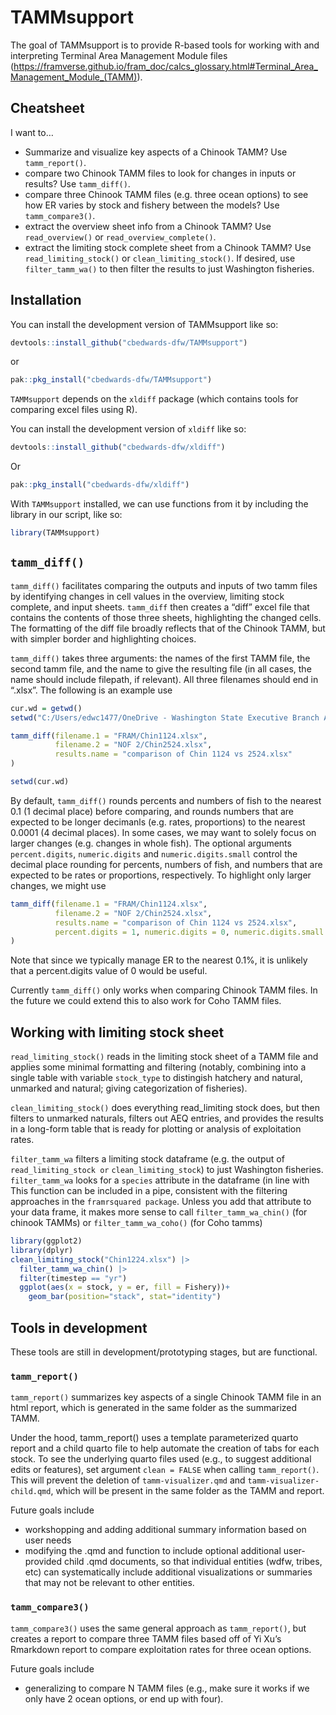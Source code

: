 
<!-- README.md is generated from README.Rmd. Please edit that file -->

# TAMMsupport

<!-- badges: start -->
<!-- badges: end -->

The goal of TAMMsupport is to provide R-based tools for working with and
interpreting Terminal Area Management Module files
(<https://framverse.github.io/fram_doc/calcs_glossary.html#Terminal_Area_Management_Module_(TAMM)>).

## Cheatsheet

I want to…

- Summarize and visualize key aspects of a Chinook TAMM? Use
  `tamm_report()`.
- compare two Chinook TAMM files to look for changes in inputs or
  results? Use `tamm_diff()`.
- compare three Chinook TAMM files (e.g. three ocean options) to see how
  ER varies by stock and fishery between the models? Use
  `tamm_compare3()`.
- extract the overview sheet info from a Chinook TAMM? Use
  `read_overview()` or `read_overview_complete()`.
- extract the limiting stock complete sheet from a Chinook TAMM? Use
  `read_limiting_stock()` or `clean_limiting_stock()`. If desired, use
  `filter_tamm_wa()` to then filter the results to just Washington
  fisheries.

## Installation

You can install the development version of TAMMsupport like so:

``` r
devtools::install_github("cbedwards-dfw/TAMMsupport")    
```

or

``` r
pak::pkg_install("cbedwards-dfw/TAMMsupport")
```

`TAMMsupport` depends on the `xldiff` package (which contains tools for
comparing excel files using R).

You can install the development version of `xldiff` like so:

``` r
devtools::install_github("cbedwards-dfw/xldiff")  
```

Or

``` r
pak::pkg_install("cbedwards-dfw/xldiff")
```

With `TAMMsupport` installed, we can use functions from it by including
the library in our script, like so:

``` r
library(TAMMsupport)
```

## `tamm_diff()`

`tamm_diff()` facilitates comparing the outputs and inputs of two tamm
files by identifying changes in cell values in the overview, limiting
stock complete, and input sheets. `tamm_diff` then creates a “diff”
excel file that contains the contents of those three sheets,
highlighting the changed cells. The formatting of the diff file broadly
reflects that of the Chinook TAMM, but with simpler border and
highlighting choices.

`tamm_diff()` takes three arguments: the names of the first TAMM file,
the second tamm file, and the name to give the resulting file (in all
cases, the name should include filepath, if relevant). All three
filenames should end in “.xlsx”. The following is an example use

``` r
cur.wd = getwd()
setwd("C:/Users/edwc1477/OneDrive - Washington State Executive Branch Agencies/Documents/WDFW FRAM team work/NOF material/NOF 2024")

tamm_diff(filename.1 = "FRAM/Chin1124.xlsx",
          filename.2 = "NOF 2/Chin2524.xlsx",
          results.name = "comparison of Chin 1124 vs 2524.xlsx"
)

setwd(cur.wd)
```

By default, `tamm_diff()` rounds percents and numbers of fish to the
nearest 0.1 (1 decimal place) before comparing, and rounds numbers that
are expected to be longer decimanls (e.g. rates, proportions) to the
nearest 0.0001 (4 decimal places). In some cases, we may want to solely
focus on larger changes (e.g. changes in whole fish). The optional
arguments `percent.digits`, `numeric.digits` and `numeric.digits.small`
control the decimal place rounding for percents, numbers of fish, and
numbers that are expected to be rates or proportions, respectively. To
highlight only larger changes, we might use

``` r
tamm_diff(filename.1 = "FRAM/Chin1124.xlsx",
          filename.2 = "NOF 2/Chin2524.xlsx",
          results.name = "comparison of Chin 1124 vs 2524.xlsx",
          percent.digits = 1, numeric.digits = 0, numeric.digits.small = 3
)
```

Note that since we typically manage ER to the nearest 0.1%, it is
unlikely that a percent.digits value of 0 would be useful.

Currently `tamm_diff()` only works when comparing Chinook TAMM files. In
the future we could extend this to also work for Coho TAMM files.

## Working with limiting stock sheet

`read_limiting_stock()` reads in the limiting stock sheet of a TAMM file
and applies some minimal formatting and filtering (notably, combining
into a single table with variable `stock_type` to distingish hatchery
and natural, unmarked and natural; giving categorization of fisheries).

`clean_limiting_stock()` does everything read_limiting stock does, but
then filters to unmarked naturals, filters out AEQ entries, and provides
the results in a long-form table that is ready for plotting or analysis
of exploitation rates.

`filter_tamm_wa` filters a limiting stock dataframe (e.g. the output of
`read_limiting_stock or` `clean_limiting_stock`) to just Washington
fisheries. `filter_tamm_wa` looks for a `species` attribute in the
dataframe (in line with This function can be included in a pipe,
consistent with the filtering approaches in the `framrsquared package`.
Unless you add that attribute to your data frame, it makes more sense to
call `filter_tamm_wa_chin()` (for chinook TAMMs) or
`filter_tamm_wa_coho()` (for Coho tamms)

``` r
library(ggplot2)
library(dplyr)
clean_limiting_stock("Chin1224.xlsx") |> 
  filter_tamm_wa_chin() |> 
  filter(timestep == "yr")
  ggplot(aes(x = stock, y = er, fill = Fishery))+
    geom_bar(position="stack", stat="identity")
```

## Tools in development

These tools are still in development/prototyping stages, but are
functional.

### `tamm_report()`

`tamm_report()` summarizes key aspects of a single Chinook TAMM file in
an html report, which is generated in the same folder as the summarized
TAMM.

Under the hood, tamm_report() uses a template parameterized quarto
report and a child quarto file to help automate the creation of tabs for
each stock. To see the underlying quarto files used (e.g., to suggest
additional edits or features), set argument `clean = FALSE` when calling
`tamm_report()`. This will prevent the deletion of `tamm-visualizer.qmd`
and `tamm-visualizer-child.qmd`, which will be present in the same
folder as the TAMM and report.

Future goals include

- workshopping and adding additional summary information based on user
  needs
- modifying the .qmd and function to include optional additional
  user-provided child .qmd documents, so that individual entities (wdfw,
  tribes, etc) can systematically include additional visualizations or
  summaries that may not be relevant to other entities.

### `tamm_compare3()`

`tamm_compare3()` uses the same general approach as `tamm_report()`, but
creates a report to compare three TAMM files based off of Yi Xu’s
Rmarkdown report to compare exploitation rates for three ocean options.

Future goals include

- generalizing to compare N TAMM files (e.g., make sure it works if we
  only have 2 ocean options, or end up with four).
